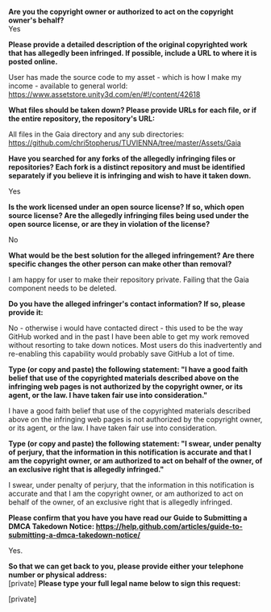 **Are you the copyright owner or authorized to act on the copyright owner's behalf?**   
Yes

**Please provide a detailed description of the original copyrighted work that has allegedly been infringed. If possible, include a URL to where it is posted online.**

User has made the source code to my asset - which is how I make my income - available to general world:  
https://www.assetstore.unity3d.com/en/#!/content/42618

**What files should be taken down? Please provide URLs for each file, or if the entire repository, the repository's URL:**

All files in the Gaia directory and any sub directories:  
https://github.com/chri5topherus/TUVIENNA/tree/master/Assets/Gaia

**Have you searched for any forks of the allegedly infringing files or repositories? Each fork is a distinct repository and must be identified separately if you believe it is infringing and wish to have it taken down.**

Yes

**Is the work licensed under an open source license? If so, which open source license? Are the allegedly infringing files being used under the open source license, or are they in violation of the license?**

No

**What would be the best solution for the alleged infringement? Are there specific changes the other person can make other than removal?**

I am happy for user to make their repository private. Failing that the Gaia component needs to be deleted.

**Do you have the alleged infringer's contact information? If so, please provide it:**

No - otherwise i would have contacted direct - this used to be the way GitHub worked and in the past I have been able to get my work removed without resorting to take down notices. Most users do this inadvertently and re-enabling this capability would probably save GitHub a lot of time.

**Type (or copy and paste) the following statement: "I have a good faith belief that use of the copyrighted materials described above on the infringing web pages is not authorized by the copyright owner, or its agent, or the law. I have taken fair use into consideration."**

I have a good faith belief that use of the copyrighted materials described above on the infringing web pages is not authorized by the copyright owner, or its agent, or the law. I have taken fair use into consideration.

**Type (or copy and paste) the following statement: "I swear, under penalty of perjury, that the information in this notification is accurate and that I am the copyright owner, or am authorized to act on behalf of the owner, of an exclusive right that is allegedly infringed."**

I swear, under penalty of perjury, that the information in this notification is accurate and that I am the copyright owner, or am authorized to act on behalf of the owner, of an exclusive right that is allegedly infringed.

**Please confirm that you have you have read our Guide to Submitting a DMCA Takedown Notice: https://help.github.com/articles/guide-to-submitting-a-dmca-takedown-notice/**

Yes.

**So that we can get back to you, please provide either your telephone number or physical address:**  
[private]
**Please type your full legal name below to sign this request:**  

[private]
